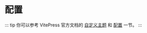 # 配置

::: tip
你可以参考 VitePress 官方文档的 [自定义主题](https://vitepress.dev/zh/guide/custom-theme) 和 [配置](https://vitepress.dev/zh/reference/site-config) 一节。
:::
